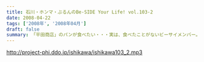 ```yaml
---
title: 石川・ホンマ・ぶるんのBe-SIDE Your Life! vol.103-2
date: 2008-04-22
tags: ['2008年', '2008年04月']
draft: false
summary: 「平田商店」のパンが食べたい・・・実は、食べたことがないビーサイメンバー。最近、三田の名所が「平田商店」になっていることに違和感が・・・そして光ファイバーは引かれるのでしょうか・・・NAMAE
---
```


http://project-phi.ddo.jp/ishikawa/ishikawa103_2.mp3
